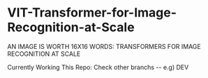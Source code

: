# VIT-Transformer-for-Image-Recognition-at-Scale
 AN IMAGE IS WORTH 16X16 WORDS: TRANSFORMERS FOR IMAGE RECOGNITION AT SCALE

Currently Working This Repo:
Check other branchs -- e.g) DEV
